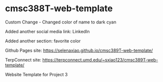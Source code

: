 # cmsc388T-web-template

Custom Change - Changed color of name to dark cyan

Added another social media link: LinkedIn

Added another section: favorite color

Github Pages site: https://selenaxiao.github.io/cmsc389T-web-template/

TerpConnect site: https://terpconnect.umd.edu/~sxiao123/cmsc389T-web-template/

Website Template for Project 3

